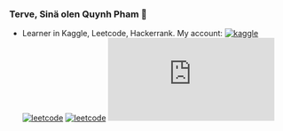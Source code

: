 
### Terve, Sinä olen Quynh Pham 👋
  * Learner in Kaggle, Leetcode, Hackerrank. My account: [![kaggle](https://img.shields.io/badge/Kaggle-20BEFF?style=for-the-badge&logo=Kaggle&logoColor=white)](https://www.kaggle.com/quynhpt2) [![leetcode](https://img.shields.io/badge/-LeetCode-FFA116?style=for-the-badge&logo=LeetCode&logoColor=black)](https://leetcode.com/ttquynh-pham/) [![leetcode](https://img.shields.io/badge/-Hackerrank-2EC866?style=for-the-badge&logo=HackerRank&logoColor=white)](https://www.hackerrank.com/qpham1291) [![sql-ex.ru](http://www.sql-ex.ru/images/rate_btn/image.php?id=686859&ban=1)](http://www.sql-ex.ru/users_page.php?uid=686859) 
